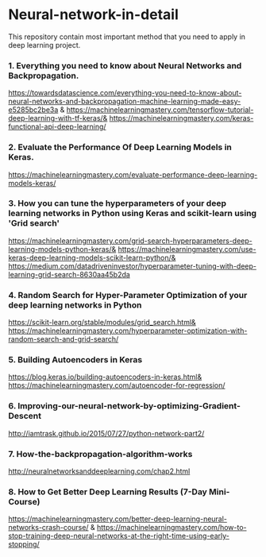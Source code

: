# Neural-network-in-detail
This repository contain most important method that you need to apply in deep learning project.

### 1. Everything you need to know about Neural Networks and Backpropagation.
https://towardsdatascience.com/everything-you-need-to-know-about-neural-networks-and-backpropagation-machine-learning-made-easy-e5285bc2be3a &
https://machinelearningmastery.com/tensorflow-tutorial-deep-learning-with-tf-keras/&
https://machinelearningmastery.com/keras-functional-api-deep-learning/

### 2. Evaluate the Performance Of Deep Learning Models in Keras.
https://machinelearningmastery.com/evaluate-performance-deep-learning-models-keras/

### 3. How you can tune the hyperparameters of your deep learning networks in Python using Keras and scikit-learn using 'Grid search'
https://machinelearningmastery.com/grid-search-hyperparameters-deep-learning-models-python-keras/&
https://machinelearningmastery.com/use-keras-deep-learning-models-scikit-learn-python/&
https://medium.com/datadriveninvestor/hyperparameter-tuning-with-deep-learning-grid-search-8630aa45b2da

### 4. Random Search for Hyper-Parameter Optimization of your deep learning networks in Python 
https://scikit-learn.org/stable/modules/grid_search.html&
https://machinelearningmastery.com/hyperparameter-optimization-with-random-search-and-grid-search/

### 5. Building Autoencoders in Keras
https://blog.keras.io/building-autoencoders-in-keras.html&
https://machinelearningmastery.com/autoencoder-for-regression/

### 6. Improving-our-neural-network-by-optimizing-Gradient-Descent
http://iamtrask.github.io/2015/07/27/python-network-part2/

### 7.  How-the-backpropagation-algorithm-works
http://neuralnetworksanddeeplearning.com/chap2.html

### 8. How to Get Better Deep Learning Results (7-Day Mini-Course)
https://machinelearningmastery.com/better-deep-learning-neural-networks-crash-course/ & https://machinelearningmastery.com/how-to-stop-training-deep-neural-networks-at-the-right-time-using-early-stopping/
